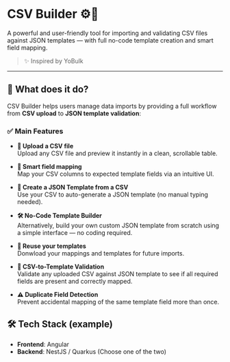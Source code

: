 # CSV Builder ⚙️🧩

A powerful and user-friendly tool for importing and validating CSV files against JSON templates — with full no-code template creation and smart field mapping.

> ✨ Inspired by YoBulk

---

## 🚀 What does it do?

CSV Builder helps users manage data imports by providing a full workflow from **CSV upload** to **JSON template validation**:

### ✅ Main Features

- **📄 Upload a CSV file**  
  Upload any CSV file and preview it instantly in a clean, scrollable table.

- **🧠 Smart field mapping**  
  Map your CSV columns to expected template fields via an intuitive UI.

- **🧰 Create a JSON Template from a CSV**  
  Use your CSV to auto-generate a JSON template (no manual typing needed).

- **🛠 No-Code Template Builder**  
  Alternatively, build your own custom JSON template from scratch using a simple interface — no coding required.

- **🔄 Reuse your templates**  
  Donwload your mappings and templates for future imports.

- **🧪 CSV-to-Template Validation**  
  Validate any uploaded CSV against JSON template to see if all required fields are present and correctly mapped.

- **⚠️ Duplicate Field Detection**  
  Prevent accidental mapping of the same template field more than once.


## 🛠 Tech Stack (example)

- **Frontend**: Angular
- **Backend**: NestJS / Quarkus (Choose one of the two)
